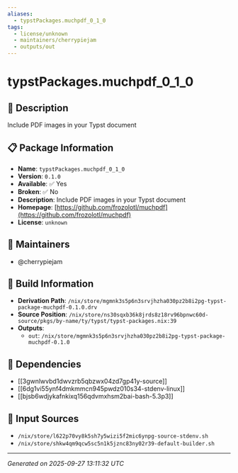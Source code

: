 ```yaml
---
aliases:
  - typstPackages.muchpdf_0_1_0
tags:
  - license/unknown
  - maintainers/cherrypiejam
  - outputs/out
---
```


# typstPackages.muchpdf_0_1_0

## 📝 Description

Include PDF images in your Typst document

## 📋 Package Information

- **Name**: `typstPackages.muchpdf_0_1_0`
- **Version**: `0.1.0`
- **Available**: ✅ Yes
- **Broken**: ✅ No
- **Description**: Include PDF images in your Typst document
- **Homepage**: [https://github.com/frozolotl/muchpdf](https://github.com/frozolotl/muchpdf)
- **License**: `unknown`
## 👥 Maintainers

- @cherrypiejam


## 🔧 Build Information

- **Derivation Path**: `/nix/store/mgmnk3s5p6n3srvjhzha030pz2b8i2pg-typst-package-muchpdf-0.1.0.drv`
- **Source Position**: `/nix/store/ns30sqxb36k8jrds8z18rv96bpnwc60d-source/pkgs/by-name/ty/typst/typst-packages.nix:39`
- **Outputs**:
  - `out`:  `/nix/store/mgmnk3s5p6n3srvjhzha030pz2b8i2pg-typst-package-muchpdf-0.1.0`

## 🔗 Dependencies

- [[3gwnlwvbd1dwvzrb5qbzwx04zd7gp41y-source]]
- [[6dg1vi55ynf4dmkmmcn945pwdz010s34-stdenv-linux]]
- [[bjsb6wdjykafnkixq156qdvmxhsm2bai-bash-5.3p3]]

## 📁 Input Sources

- `/nix/store/l622p70vy8k5sh7y5wizi5f2mic6ynpg-source-stdenv.sh`
- `/nix/store/shkw4qm9qcw5sc5n1k5jznc83ny02r39-default-builder.sh`

---
*Generated on 2025-09-27 13:11:32 UTC*
